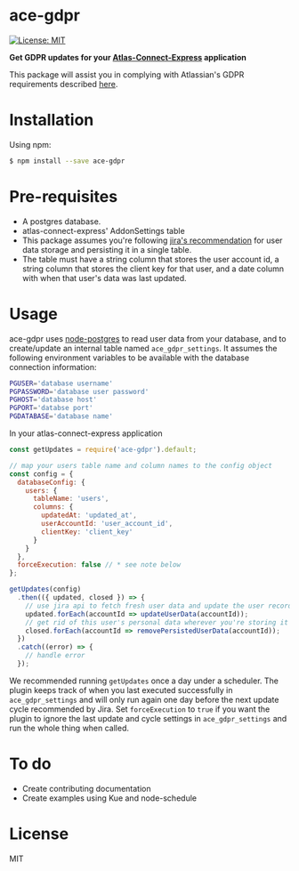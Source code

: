 # ace-gdpr

[![License: MIT](https://img.shields.io/badge/License-MIT-blue.svg)](https://opensource.org/licenses/MIT)

**Get GDPR updates for your [Atlas-Connect-Express](https://bitbucket.org/atlassian/atlassian-connect-express/src) application**

This package will assist you in complying with Atlassian's GDPR requirements described [here](https://developer.atlassian.com/cloud/jira/platform/user-privacy-developer-guide/).

# Installation
Using npm:
```sh
$ npm install --save ace-gdpr
```
# Pre-requisites
- A postgres database.
- atlas-connect-express' AddonSettings table
- This package assumes you're following [jira's recommendation](https://developer.atlassian.com/cloud/jira/platform/user-privacy-developer-guide/#storing-user-personal-data-for-your-apps) for user data storage and persisting it in a single table.
- The table must have a string column that stores the user account id, a string column that stores the client key for that user, and a date column with when that user's data was last updated.
# Usage
ace-gdpr uses [node-postgres](https://www.npmjs.com/package/pg) to read user data from your database, and to create/update an internal table named `ace_gdpr_settings`.
It assumes the following environment variables to be available with the database connection information:
```sh
PGUSER='database username'
PGPASSWORD='database user password'
PGHOST='database host'
PGPORT='databse port'
PGDATABASE='database name'
```
In your atlas-connect-express application

```js
const getUpdates = require('ace-gdpr').default;

// map your users table name and column names to the config object
const config = {
  databaseConfig: {
    users: {
      tableName: 'users',
      columns: {
        updatedAt: 'updated_at',
        userAccountId: 'user_account_id',
        clientKey: 'client_key'
      }
    }
  },
  forceExecution: false // * see note below
};

getUpdates(config)
  .then(({ updated, closed }) => {
    // use jira api to fetch fresh user data and update the user record. Remember to update the `updatedAt` column for every record
    updated.forEach(accountId => updateUserData(accountId));
    // get rid of this user's personal data wherever you're storing it
    closed.forEach(accountId => removePersistedUserData(accountId));
  })
  .catch((error) => {
    // handle error
  });
```

We recommended running `getUpdates` once a day under a scheduler.
The plugin keeps track of when you last executed successfully in `ace_gdpr_settings` and will only run again one day before the next update cycle recommended by Jira.
Set `forceExecution` to `true` if you want the plugin to ignore the last update and cycle settings in `ace_gdpr_settings` and run the whole thing when called.

# To do
- Create contributing documentation
- Create examples using Kue and node-schedule

# License
MIT
